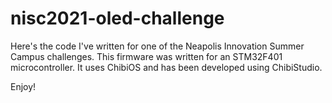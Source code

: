 # nisc2021-oled-challenge
Here's the code I've written for one of the Neapolis Innovation Summer Campus challenges.
This firmware was written for an STM32F401 microcontroller.
It uses ChibiOS and has been developed using ChibiStudio.

Enjoy!
